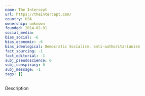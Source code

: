 ```yaml
---
name: The Intercept
url: https://theintercept.com/
country: USA
ownership: unknown
founded: 2014-02-01
social_media:
bias_social: -6
bias_economic: -6
bias_ideological: Democratic Socialism, anti-authoritarianism
fact_sourcing: -1
fact_editorial: -1
subj_pseudoscience: 0
subj_conspiracy: 0
subj_message: -1
tags: []
---
```


Description
